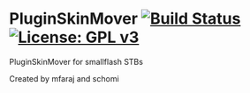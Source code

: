 PluginSkinMover [![Build Status](https://travis-ci.org/OpenVisionE2/PluginSkinMover.svg?branch=master)](https://travis-ci.org/OpenVisionE2/PluginSkinMover) [![License: GPL v3](https://img.shields.io/badge/License-GPLv3-blue.svg)](https://www.gnu.org/licenses/gpl-3.0)
===============
PluginSkinMover for smallflash STBs

Created by mfaraj and schomi
